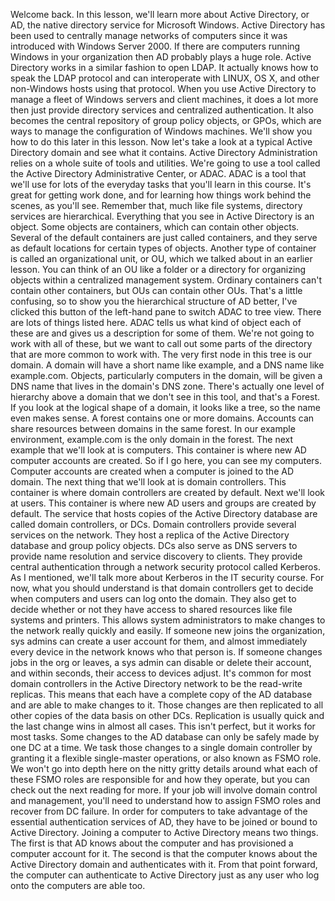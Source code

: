 Welcome back. In this lesson, we'll learn more about Active Directory, or AD,
the native directory service for Microsoft Windows. Active Directory has been
used to centrally manage networks of computers since it was introduced with
Windows Server 2000. If there are computers running Windows in your organization
then AD probably plays a huge role. Active Directory works in a similar fashion
to open LDAP. It actually knows how to speak the LDAP protocol and can
interoperate with LINUX, OS X, and other non-Windows hosts using that protocol.
When you use Active Directory to manage a fleet of Windows servers and client
machines, it does a lot more then just provide directory services and
centralized authentication. It also becomes the central repository of group
policy objects, or GPOs, which are ways to manage the configuration of Windows
machines. We'll show you how to do this later in this lesson. Now let's take a
look at a typical Active Directory domain and see what it contains. Active
Directory Administration relies on a whole suite of tools and utilities. We're
going to use a tool called the Active Directory Administrative Center, or ADAC.
ADAC is a tool that we'll use for lots of the everyday tasks that you'll learn
in this course. It's great for getting work done, and for learning how things
work behind the scenes, as you'll see. Remember that, much like file systems,
directory services are hierarchical. Everything that you see in Active Directory
is an object. Some objects are containers, which can contain other objects.
Several of the default containers are just called containers, and they serve as
default locations for certain types of objects. Another type of container is
called an organizational unit, or OU, which we talked about in an earlier
lesson. You can think of an OU like a folder or a directory for organizing
objects within a centralized management system. Ordinary containers can't
contain other containers, but OUs can contain other OUs. That's a little
confusing, so to show you the hierarchical structure of AD better, I've clicked
this button of the left-hand pane to switch ADAC to tree view. There are lots of
things listed here. ADAC tells us what kind of object each of these are and
gives us a description for some of them. We're not going to work with all of
these, but we want to call out some parts of the directory that are more common
to work with. The very first node in this tree is our domain. A domain will have
a short name like example, and a DNS name like example.com. Objects,
particularly computers in the domain, will be given a DNS name that lives in the
domain's DNS zone. There's actually one level of hierarchy above a domain that
we don't see in this tool, and that's a Forest. If you look at the logical shape
of a domain, it looks like a tree, so the name even makes sense. A forest
contains one or more domains. Accounts can share resources between domains in
the same forest. In our example environment, example.com is the only domain in
the forest. The next example that we'll look at is computers. This container is
where new AD computer accounts are created. So if I go here, you can see my
computers. Computer accounts are created when a computer is joined to the AD
domain. The next thing that we'll look at is domain controllers. This container
is where domain controllers are created by default. Next we'll look at users.
This container is where new AD users and groups are created by default. The
service that hosts copies of the Active Directory database are called domain
controllers, or DCs. Domain controllers provide several services on the network.
They host a replica of the Active Directory database and group policy objects.
DCs also serve as DNS servers to provide name resolution and service discovery
to clients. They provide central authentication through a network security
protocol called Kerberos. As I mentioned, we'll talk more about Kerberos in the
IT security course. For now, what you should understand is that domain
controllers get to decide when computers and users can log onto the domain. They
also get to decide whether or not they have access to shared resources like file
systems and printers. This allows system administrators to make changes to the
network really quickly and easily. If someone new joins the organization, sys
admins can create a user account for them, and almost immediately every device
in the network knows who that person is. If someone changes jobs in the org or
leaves, a sys admin can disable or delete their account, and within seconds,
their access to devices adjust. It's common for most domain controllers in the
Active Directory network to be the read-write replicas. This means that each
have a complete copy of the AD database and are able to make changes to it.
Those changes are then replicated to all other copies of the data basis on other
DCs. Replication is usually quick and the last change wins in almost all cases.
This isn't perfect, but it works for most tasks. Some changes to the AD database
can only be safely made by one DC at a time. We task those changes to a single
domain controller by granting it a flexible single-master operations, or also
known as FSMO role. We won't go into depth here on the nitty gritty details
around what each of these FSMO roles are responsible for and how they operate,
but you can check out the next reading for more. If your job will involve domain
control and management, you'll need to understand how to assign FSMO roles and
recover from DC failure. In order for computers to take advantage of the
essential authentication services of AD, they have to be joined or bound to
Active Directory. Joining a computer to Active Directory means two things. The
first is that AD knows about the computer and has provisioned a computer account
for it. The second is that the computer knows about the Active Directory domain
and authenticates with it. From that point forward, the computer can
authenticate to Active Directory just as any user who log onto the computers are
able too.